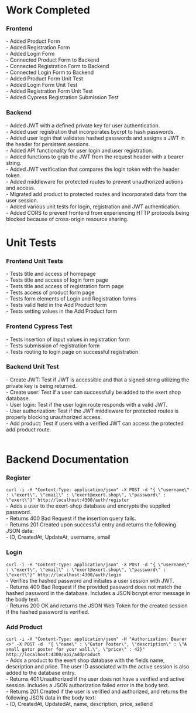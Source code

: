 <h1>Work Completed</h1>
<h3>Frontend</h3>
- Added Product Form <br />
- Added Registration Form <br />
- Added Login Form <br />
- Connected Product Form to Backend <br />
- Connected Registration Form to Backend <br />
- Connected Login Form to Backend <br />
- Added Product Form Unit Test <br />
- Added Login Form Unit Test <br />
- Added Registration Form Unit Test <br />
- Added Cypress Registration Submission Test <br />
<h3>Backend</h3>
- Added JWT with a defined private key for user authentication. <br />
- Added user registration that incorporates bycrpt to hash passwords. <br />
- Added user login that validates hashed passwords and assigns a JWT in the header for persistent sessions. <br />
- Added API functionality for user login and user registration. <br />
- Added functions to grab the JWT from the request header with a bearer string. <br />
- Added JWT verification that compares the login token with the header token. <br />
- Added middleware for protected routes to prevent unauthorized actions and access. <br />
- Migrated add product to protected routes and incorporated data from the user session. <br />
- Added various unit tests for login, registration and JWT authentication. <br />
- Added CORS to prevent frontend from experiencing HTTP protocols being blocked because of cross-origin resource sharing.

<br />
<h1>Unit Tests</h1>
<h3>Frontend Unit Tests</h3>
- Tests title and access of homepage <br />
- Tests title and access of login form page<br />
- Tests title and access of registration form page<br />
- Tests access of product form page<br />
- Tests form elements of Login and Registration forms <br />
- Tests valid field in the Add Product form <br />
- Tests setting values in the Add Product form <br />
<h3>Frontend Cypress Test</h3>
- Tests insertion of input values in registration form <br />
- Tests submission of registration form <br />
- Tests routing to login page on successful registration<br />
<h3>Backend Unit Test</h3>
- Create JWT: Test if JWT is accessible and that a signed string utilizing the private key is being returned. <br />
- Create user: Test if a user can successfully be added to the exert shop database. <br />
- User login: Test if the user login route responds with a valid JWT. <br />
- User authorization: Test if the JWT middleware for protected routes is properly blocking unauthorized access. <br />
- Add product: Test if users with a verified JWT can access the protected add product route. <br />

<br />
<h1>Backend Documentation</h1>
<h3>Register</h3>
<code>curl -i -H "Content-Type: application/json" -X POST -d "{ \"username\" : \"exert\", \"email\" : \"exert@exert.shop\", \"password\" : \"exert\"}" http://localhost:4300/auth/register</code> <br />
- Adds a user to the exert-shop database and encrypts the supplied password. <br />
- Returns 400 Bad Request if the insertion query fails.<br />
- Returns 201 Created upon successful entry and returns the following JSON data: <br />
- ID, CreatedAt, UpdateAt, username, email<br />

<h3>Login</h3> 
<code>curl -i -H "Content-Type: application/json" -X POST -d "{ \"username\" : \"exert\", \"email\" : \"exert@exert.shop\", \"password\" : \"exert\"}" http://localhost:4300/auth/login</code><br />
- Verifies the hashed password and initiates a user session with JWT.<br />
- Returns 400 Bad Request if the provided password does not match the hashed password in the database. Includes a JSON bcrypt error message in the body text.<br />
- Returns 200 OK and returns the JSON Web Token for the created session if the hashed password is verified.<br />

<h3>Add Product</h3>
<code>curl -i -H "Content-Type: application/json" -H "Authorization: Bearer <<TOKEN HERE>>" -X POST -d  "{ \"name\" : \"Gator Poster\", \"description\" : \"A small gator poster for your wall.\", \"price\" : 42}" http://localhost:4300/api/addproduct</code><br />
  - Adds a product to the exert shop database with the fields name, description and price. The user ID associated with the active session is also added to the database entry.<br />
  - Returns 401 Unauthorized if the user does not have a verified and active session. Includes a JSON authorization failed error in the body text.<br />
  - Returns 201 Created if the user is verified and authorized, and returns the following JSON data in the body text:<br />
  - ID, CreatedAt, UpdatedAt, name, description, price, sellerid

